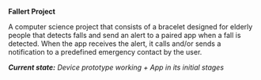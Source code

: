 <b>Fallert Project</b>

A computer science project that consists of a bracelet designed for elderly people that detects falls and send an alert to a paired app when a fall is detected.
When the app receives the alert, it calls and/or sends a notification to a predefined emergency contact by the user.

<i><b>Current state:</b> Device prototype working + App in its initial stages</i>
